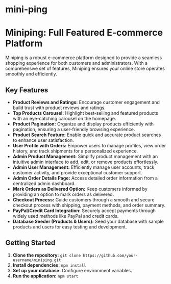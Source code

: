 # mini-ping

# Miniping: Full Featured E-commerce Platform

Miniping is a robust e-commerce platform designed to provide a seamless shopping experience for both customers and administrators. With a comprehensive set of features, Miniping ensures your online store operates smoothly and efficiently.

## Key Features

- **Product Reviews and Ratings:** Encourage customer engagement and build trust with product reviews and ratings.
- **Top Products Carousel:** Highlight best-selling and featured products with an eye-catching carousel on the homepage.
- **Product Pagination:** Organize and display products efficiently with pagination, ensuring a user-friendly browsing experience.
- **Product Search Feature:** Enable quick and accurate product searches to enhance user satisfaction.
- **User Profile with Orders:** Empower users to manage profiles, view order history, and track shipments for a personalized experience.
- **Admin Product Management:** Simplify product management with an intuitive admin interface to add, edit, or remove products effortlessly.
- **Admin User Management:** Efficiently manage user accounts, track customer activity, and provide exceptional customer support.
- **Admin Order Details Page:** Access detailed order information from a centralized admin dashboard.
- **Mark Orders as Delivered Option:** Keep customers informed by providing an option to mark orders as delivered.
- **Checkout Process:** Guide customers through a smooth and secure checkout process with shipping, payment methods, and order summary.
- **PayPal/Credit Card Integration:** Securely accept payments through widely used methods like PayPal and credit cards.
- **Database Seeder (Products & Users):** Seed your database with sample products and users for easy testing and development.

## Getting Started

1. **Clone the repository:** `git clone https://github.com/your-username/miniping.git`
2. **Install dependencies:** `npm install`
3. **Set up your database:** Configure environment variables.
4. **Run the application:** `npm start`

